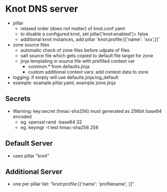 # Knot DNS server

+ pillar
    + relaxed order (does not matter) of knot.conf yaml
    + to disable a configured knot, set pillar['knot:enabled']= false
    + additional knot instances, add pillar 'knot:profile:[{'name': 'xxx',}]'
+ zone source files
    + automatic check of zone files before udpate of files
    + salt source file which gets copied to default file target for zone
    + jinja templating in source file with prefilled context var
        + common.* from defaults.jinja
        + custom additional context vars: add context data to zone
+ logging: if empty will use defaults.jinja:log_default
+ example: example.pillar.yaml, example.zone.jinja

## Secrets

+ Warning: key:secret (hmac-sha256) must generated as 256bit base64 encoded
  + eg. openssl rand -base64 32
  + eg. keymgr -t test hmac-sha256 256
  
## Default Server

+ uses pillar "knot"

## Additional Server

+ one per pillar list: "knot:profile:[{'name': 'profilename', }]"
